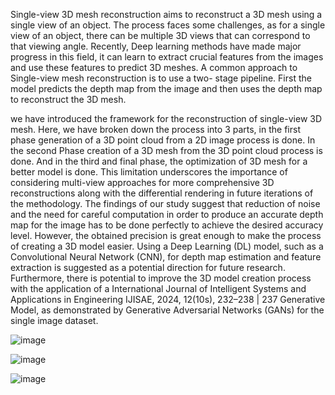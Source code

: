 Single-view 3D mesh reconstruction aims to reconstruct a 3D mesh using a single view of an object. The process faces some challenges, as for a single view of an object, there can be multiple 3D views that can correspond to that viewing angle. Recently, Deep learning methods have made major progress in this field, it can learn to extract crucial features from the images and use these features to predict 3D meshes. A common approach to Single-view mesh reconstruction is to use a two- stage pipeline. First the model predicts the depth map from the image and then uses the depth map to reconstruct the 3D mesh.


we have introduced the framework for the reconstruction of single-view 3D mesh. Here, we have broken down the process into 3 parts, in the first phase generation of a 3D point cloud from a 2D image process is done. In the second Phase creation of a 3D mesh from the 3D point cloud process is done. And in the third and final phase, the optimization of 3D mesh for a better model is done. This limitation underscores the importance of considering multi-view approaches for more comprehensive 3D reconstructions along with the differential rendering in future iterations of the methodology. The findings of our study suggest that reduction of noise and the need for careful computation in order to produce an accurate depth map for the image has to be done perfectly to achieve the desired accuracy level. However, the obtained precision is great enough to make the process of creating a 3D model easier. Using a Deep Learning (DL) model, such as a Convolutional Neural Network (CNN), for depth map estimation and feature extraction is suggested as a potential direction for future research. Furthermore, there is potential to improve the 3D model creation process with the application of a
International Journal of Intelligent Systems and Applications in Engineering IJISAE, 2024, 12(10s), 232–238 | 237
Generative Model, as demonstrated by Generative Adversarial Networks (GANs) for the single image dataset.

![image](https://github.com/Atharva20101/3D_Image_Reconstruction-/assets/114909027/0ce1438f-b58d-4564-a6c6-34f32322f245)



![image](https://github.com/Atharva20101/3D_Image_Reconstruction-/assets/114909027/81e443af-26e5-4904-8737-f81b1e07aaea)


![image](https://github.com/Atharva20101/3D_Image_Reconstruction-/assets/114909027/a47c5212-5b6b-4f19-b409-c51b7cda62e8)
